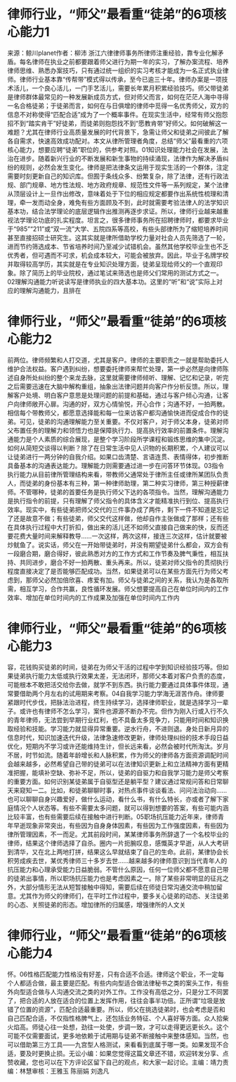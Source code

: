 # 律师行业，“师父”最看重“徒弟”的6项核心能力1

来源：鲸川planet作者：柳沛 浙江六律律师事务所律师注重经验，靠专业化解矛盾。每名律师在执业之前都要跟着师父进行为期一年的实习，了解办案流程、培养律师思维、熟悉办案技巧，只有通过统一组织的实习考核才能成为一名正式执业律师。律师行业基本靠“传帮带”模式得以传承，至今已逾三十年。律师办案是一项技术活儿，一个良心活儿，一门手艺活儿，需要长年累月积累经验技巧。师父带徒弟是律师群体最常见的一种发展新成员方式，但对师父而言，如何在茫茫人海中寻得一名合格徒弟；于徒弟而言，如何在与日俱增的律师中觅得一名优秀师父，双方的信息不对称使得“匹配合适”成为了一个概率事件。在现实生活中，经常有师父抱怨招不到“踏实肯干”好徒弟，而徒弟则抱怨找不到“愿教肯带”好师父。如何破解这一难题？尤其在律师行业高质量发展的时代背景下，急需让师父和徒弟之间彼此了解各自需求，快速高效成功配对。本文从律所管理者角度，总结“师父”最看重的六项核心能力，想要应聘“徒弟”职位的，供参考对照。01知识处理能力社会在发展，法治在进步。随着新兴行业的不断发展和新生事物的持续涌现，法律作为解决矛盾纠纷的规则，必然会发生变化。律师是把法律条文运用于现实生活的一个群体，注定需要时刻更新自己的知识库。但囿于条线众多、纷繁复杂，除了法律，还有行政法规、部门规章、地方性法规、地方政府规章、规范性文件等一系列规定，某个法律从顶层设计上一旦作出修改，意味着处于下位的相应规定都要作出系统性梳理和清理，牵一发而动全身，难免有些方面顾及不到，此时就需要考验法律人的法学知识基本功，结合法学理论的底层逻辑作出推测再逐步求证。所以，律师行业越来越重视法学理论功底的扎实程度。坦言之，很多律师事务所在招聘律师时，都要求毕业于“985”“211”或“双一流”大学、五院四系等高校，有些头部律所为了缩短培养时间甚至直接招硕士研究生。这其实就是律所借助学校力量对社会人员先筛选了一轮，进而节约筛选成本、节省培养时间乃至减少试错机会。虽然其他学校毕业生也不乏优秀者，但可遇而不可求，机会成本较大，可能会被放弃。因此，毕业于名牌学校并取得较高学历，其实就是在专业知识处理方面，徒弟呈现给师父的一个直观印象。除了简历上的毕业院校，通过笔试来筛选也是师父们常用的测试方式之一。02理解沟通能力听说读写是律师执业的四大基本功。这里的“听”和“说”实际上对应的理解沟通能力，且排在

# 律师行业，“师父”最看重“徒弟”的6项核心能力2

前两位。律师频繁和人打交道，尤其是客户。律师的主要职责之一就是帮助委托人维护合法权益。客户遇到纠纷，想要委托律师来帮忙处理，第一步必然是向律师陈述自身所处纠纷的整个来龙去脉，这里就需要律师倾听、理解、记忆和记录，听完之后需要迅速在大脑中解构重组，抽象出法律问题并向客户作分析反馈。所以，理解客户处境、明白客户意思是处理问题的前提和基础，通过与客户倾心沟通，让客户向律师敞开心扉。沟通的好，双方心情愉悦，开心合作；沟通不好，一拍两散。相信每个带教师父，都愿意选择能和每一位来访客户都沟通愉快进而促成合作的徒弟。可见，徒弟的沟通理解能力至关重要。不仅对客户，对于师父本身，徒弟对师父布置任务的理解力和领悟力也是保障执行力、提高执行效率的前置条件。理解沟通能力是个人素质的综合展现，是整个学习阶段所学课程和锻炼思维的集中沉淀。如何从简短交谈得以判断？除了在日常生活中见人识物的长期积累，个人建议可以让徒弟进行一两分钟的自我介绍。如果口齿清楚、言语连贯、表情得体，初步推断具备基本的沟通表达能力。理解能力则需要通过进一步在问答环节体现。03指令执行能力从目前律所管理结构来看，带教师父通常处于律所主任或律所某团队负责人，而徒弟的身份基本有三种，第一种律师助理，第二种实习律师，第三种授薪律师。不管哪种，徒弟的首要任务是执行师父下达的各项指令。当然，理解沟通能力是执行指令的前提，只有理解了师父指令的具体含义才能精准执行到位、提高执行效率。现实中，有些徒弟把师父交代的三件事办成了两件，剩下一件不知道是忘记了还是故意不做；有些徒弟，师父交代这样做，他却自作主张做成了那样；还有些在具体执行过程中大打折扣，做出来的活儿还不如师父直接自己做来的快，反而还要花费大量时间来解释教导……一次这样，两次这样，接连三次这样，估计就要被炒鱿鱼了。说实话，师父在一开始带徒弟时，并没有期望徒弟什么都会，双方会有一段磨合期，磨合得好，彼此熟悉对方的工作方式和工作节奏及脾气秉性，相互扶持、共同进步，磨合不好一拍两散、重头再来。所以，徒弟对师父指令的贯彻执行程度直接决定了是否能够匹配成功。当然，如果徒弟可以在某些方面先行为师父考虑到，那师父必然加倍欣喜、疼爱有加。师父与徒弟之间的关系，我认为是各取所需，相互学习，合作共赢，良性循环发展。师父想要提高自己在单位时间内的工作效率、增加在单位时间内的工作成果及加强在单位时间内工作内

# 律师行业，“师父”最看重“徒弟”的6项核心能力3

容，花钱购买徒弟的时间，徒弟在为师父干活的过程中学到知识经验技巧等。但如果徒弟执行能力太低或执行效果太差，无法闭环，那师父本着对客户负责的态度，可能根本不敢把活交给你去做，就学不到东西。执行能力要通过具体事件体现，通常要借助两个月左右的试用期来考察。04自我学习能力学海无涯苦作舟。律师要紧跟时代步伐，把脉法治进程，终生持续学习，选择律师职业，就是选择学习一辈子。或许也有律师不怎么学习，案件也源源不断办不完。但作为刚入行或入行不久的青年律师，无法尝到早期行业红利，也不具备太多竞争力，只能用时间和知识换取经验和技能。学习能力就显得异常重要。逆水行舟，不进则退。身处日新月异的信息时代，知识加速迭代升级，法律急速修改更新，律师处理纠纷的技术手段日益优化，短期内不学习或许还能维持生计，但长远来看，必然会被时代所淘汰。岁月不居，时节如流。随着年龄增长和人脉积累，作为师父的律师各方面资源调配时间会越来越多，必然希望自己带的徒弟可以在法律知识更新上和立法精神方面有更精准把握，能填补空缺、弥补不足，所以，徒弟的自驱力和自我学习能力是师父考察的重要方面。如何识别某徒弟属于自驱型还是躺平型？建议通过常规问答和日常聊天来窥知一二。比如，和徒弟聊聊时事，对热点事件谈谈看法、问问法治动向……也可以聊聊自身兴趣爱好，做什么运动，看什么书，有什么特长，亦或者了解下家庭情况个人状态等。有些不需要太多问题，就可以得到想要的答案，有些可能内涵比较丰富，也有些需要后续在接触中进行判断。05职场抗压能力近年来，律师青年早逝现象非常突出，有些因为自身身体因素，有些因为工作强度因素，有些因为律所管理因素，不一而足。尤其前段时间，某某律师事务所辞退了一个名校毕业的律师，结果这个律师选择了自杀。圈内一片扼腕叹息，感慨英才早逝，从人大考研到清华，又在北上两地打拼，结果这么早就结束了自己的生命。此前，某律协会长积劳成疾去世，某优秀律师三十多岁去世……越来越多的律师意识到当代青年人的抗压能力和心理承受能力日益脆弱。不管什么原因，任何一位师父都不愿意自己带的徒弟出事情，所以职场抗压能力也是考虑因素之一。除了某些非常明显的征兆之外，大部分情形无法从短暂接触中得知，需要后续在师徒日常沟通交流中稍加留意。尤其作为师父的律师们，在平时工作过程中，要多关心徒弟的动态、关注徒弟的心态、关照徒弟的形态。增加律所的归属感，增强律所的人文关

# 律师行业，“师父”最看重“徒弟”的6项核心能力4

怀。06性格匹配能力性格没有好差，只有合适不合适。律师这个职业，不一定每个人都适合做，最主要是匹配。有些内向型适合做法律秘书之类的案头工作，有些外向型适合做与人沟通交流之类的对外工作。工作没有高低之分，只是分工不同罢了，把合适的人放在适合的位置上发挥作用，往往会事半功倍。正所谓“垃圾是放错了位置的资源”，匹配合适最重要。所以，师父在挑选徒弟时，也会考虑是否和自己匹配合适，不仅指性格脾气上，还包括业务特征、个人喜好等方面。众人拾柴火焰高。师徒心往一处想，劲往一处使，步调一致，才可以走得更远更长久。这个可能不仅需要面试，更多地依赖于试用期与徒弟不断接触中来整体感知。当然，也可以借助第三方工具——九宫型人格测试，来看看到底属于哪一类。如果发现不合适，要及时更换止损。无讼小编：如果您觉得这篇文章还不错，欢迎转发分享、点赞收藏，您也可以在下方评论区留下自己的观点，和大家一起讨论。主编：靖力责编：林慧审核：王雅玉 陈丽娟 刘逸凡

